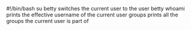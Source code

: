 #!/bin/bash
su betty switches the current user to the user betty
whoami prints the effective username of the current user
groups prints all the groups the current user is part of
